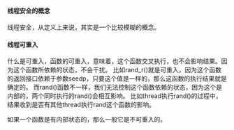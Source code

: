 #### 线程安全的概念
线程安全，从定义上来说，其实是一个比较模糊的概念。

#### 线程可重入
什么是可重入，函数的可重入，意味着，这个函数交叉执行，也不会影响结果。因为这个函数所依赖的状态，不会干扰。
比如rand_r()就是可重入，因为这个函数的返回接口依赖于参数seedp，只要这个值是一样的，那么这函数的执行结果就是确定的。
而rand()函数不一样，我们无法控制这个函数依赖的状态，因为这个是内部的，两个同时执行的rand()会相互影响。
比如thread执行rand()的过程中，结果收到是否有其他thread执行rand这个函数的影响。

如果一个函数是有内部状态的，那么一般它是不可重入的。

